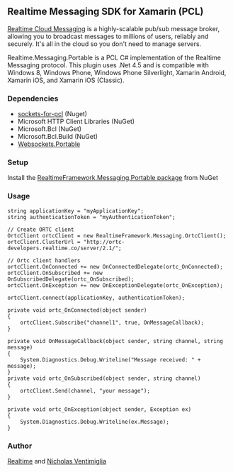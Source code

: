 ## Realtime Messaging SDK for Xamarin (PCL)

[Realtime Cloud Messaging](http://framework.realtime.co/messaging) is a highly-scalable pub/sub message broker, allowing you to broadcast messages to millions of users, reliably and securely. It's all in the cloud so you don't need to manage servers.

Realtime.Messaging.Portable is a PCL C# implementation of the Realtime Messaging protocol. This plugin uses .Net 4.5 and is compatible with Windows 8, Windows Phone, Windows Phone Silverlight, Xamarin Android, Xamarin iOS, and Xamarin iOS (Classic).

### Dependencies

- [sockets-for-pcl](https://github.com/rdavisau/sockets-for-pcl) (Nuget) 
- Microsoft HTTP Client Libraries (NuGet)
- Microsoft.Bcl (NuGet)
- Microsoft.Bcl.Build (NuGet)
- [Websockets.Portable](https://github.com/NVentimiglia/WebSocket.Portable) 

### Setup

Install the [RealtimeFramework.Messaging.Portable package](https://www.nuget.org/packages/RealtimeFramework.Messaging.Portable/) from NuGet

### Usage



	string applicationKey = "myApplicationKey";
	string authenticationToken = "myAuthenticationToken";
	 
	// Create ORTC client
	OrtcClient ortcClient = new RealtimeFramework.Messaging.OrtcClient();
	ortcClient.ClusterUrl = "http://ortc-developers.realtime.co/server/2.1/";
	 
	// Ortc client handlers
	ortcClient.OnConnected += new OnConnectedDelegate(ortc_OnConnected);
	ortcClient.OnSubscribed += new OnSubscribedDelegate(ortc_OnSubscribed);
	ortcClient.OnException += new OnExceptionDelegate(ortc_OnException);
	 
	ortcClient.connect(applicationKey, authenticationToken);
	 
	private void ortc_OnConnected(object sender)
	{
	    ortcClient.Subscribe("channel1", true, OnMessageCallback);
	}
	 
	private void OnMessageCallback(object sender, string channel, string message)
	{
	    System.Diagnostics.Debug.Writeline("Message received: " + message);
	}
	private void ortc_OnSubscribed(object sender, string channel)
	{
	    ortcClient.Send(channel, "your message");
	}
	 
	private void ortc_OnException(object sender, Exception ex)
	{
	    System.Diagnostics.Debug.Writeline(ex.Message);
	}


### Author
[Realtime](http://realtime.co) and [Nicholas Ventimiglia](https://github.com/NVentimiglia)

